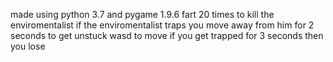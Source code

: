made using python 3.7 and pygame 1.9.6
fart 20 times to kill the enviromentalist
if the enviromentalist traps you move away from him for 2 seconds to get unstuck
wasd to move
if you get trapped for 3 seconds then you lose
